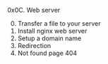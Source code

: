 0x0C. Web server

0. Transfer a file to your server
1. Install nginx web server
2. Setup a domain name
3. Redirection
4. Not found page 404
